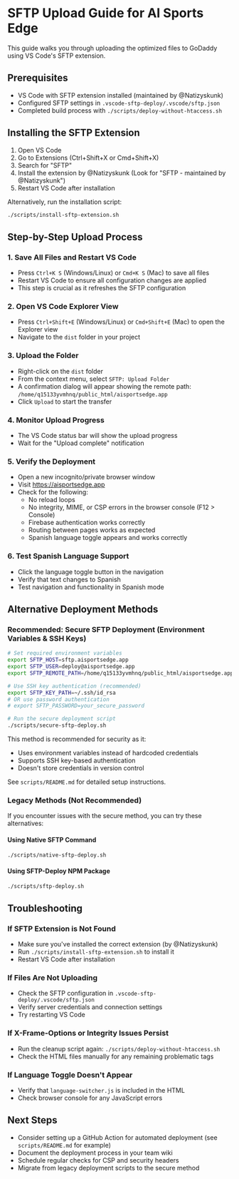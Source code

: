# SFTP Upload Guide for AI Sports Edge

This guide walks you through uploading the optimized files to GoDaddy using VS Code's SFTP extension.

## Prerequisites
- VS Code with SFTP extension installed (maintained by @Natizyskunk)
- Configured SFTP settings in `.vscode-sftp-deploy/.vscode/sftp.json`
- Completed build process with `./scripts/deploy-without-htaccess.sh`

## Installing the SFTP Extension

1. Open VS Code
2. Go to Extensions (Ctrl+Shift+X or Cmd+Shift+X)
3. Search for "SFTP"
4. Install the extension by @Natizyskunk (Look for "SFTP - maintained by @Natizyskunk")
5. Restart VS Code after installation

Alternatively, run the installation script:
```bash
./scripts/install-sftp-extension.sh
```

## Step-by-Step Upload Process

### 1. Save All Files and Restart VS Code
- Press `Ctrl+K S` (Windows/Linux) or `Cmd+K S` (Mac) to save all files
- Restart VS Code to ensure all configuration changes are applied
- This step is crucial as it refreshes the SFTP configuration

### 2. Open VS Code Explorer View
- Press `Ctrl+Shift+E` (Windows/Linux) or `Cmd+Shift+E` (Mac) to open the Explorer view
- Navigate to the `dist` folder in your project

### 3. Upload the Folder
- Right-click on the `dist` folder
- From the context menu, select `SFTP: Upload Folder`
- A confirmation dialog will appear showing the remote path: `/home/q15133yvmhnq/public_html/aisportsedge.app`
- Click `Upload` to start the transfer

### 4. Monitor Upload Progress
- The VS Code status bar will show the upload progress
- Wait for the "Upload complete" notification

### 5. Verify the Deployment
- Open a new incognito/private browser window
- Visit https://aisportsedge.app
- Check for the following:
  - No reload loops
  - No integrity, MIME, or CSP errors in the browser console (F12 > Console)
  - Firebase authentication works correctly
  - Routing between pages works as expected
  - Spanish language toggle appears and works correctly

### 6. Test Spanish Language Support
- Click the language toggle button in the navigation
- Verify that text changes to Spanish
- Test navigation and functionality in Spanish mode

## Alternative Deployment Methods

### Recommended: Secure SFTP Deployment (Environment Variables & SSH Keys)
```bash
# Set required environment variables
export SFTP_HOST=sftp.aisportsedge.app
export SFTP_USER=deploy@aisportsedge.app
export SFTP_REMOTE_PATH=/home/q15133yvmhnq/public_html/aisportsedge.app

# Use SSH key authentication (recommended)
export SFTP_KEY_PATH=~/.ssh/id_rsa
# OR use password authentication
# export SFTP_PASSWORD=your_secure_password

# Run the secure deployment script
./scripts/secure-sftp-deploy.sh
```

This method is recommended for security as it:
- Uses environment variables instead of hardcoded credentials
- Supports SSH key-based authentication
- Doesn't store credentials in version control

See `scripts/README.md` for detailed setup instructions.

### Legacy Methods (Not Recommended)

If you encounter issues with the secure method, you can try these alternatives:

#### Using Native SFTP Command
```bash
./scripts/native-sftp-deploy.sh
```

#### Using SFTP-Deploy NPM Package
```bash
./scripts/sftp-deploy.sh
```

## Troubleshooting

### If SFTP Extension is Not Found
- Make sure you've installed the correct extension (by @Natizyskunk)
- Run `./scripts/install-sftp-extension.sh` to install it
- Restart VS Code after installation

### If Files Are Not Uploading
- Check the SFTP configuration in `.vscode-sftp-deploy/.vscode/sftp.json`
- Verify server credentials and connection settings
- Try restarting VS Code

### If X-Frame-Options or Integrity Issues Persist
- Run the cleanup script again: `./scripts/deploy-without-htaccess.sh`
- Check the HTML files manually for any remaining problematic tags

### If Language Toggle Doesn't Appear
- Verify that `language-switcher.js` is included in the HTML
- Check browser console for any JavaScript errors

## Next Steps
- Consider setting up a GitHub Action for automated deployment (see `scripts/README.md` for example)
- Document the deployment process in your team wiki
- Schedule regular checks for CSP and security headers
- Migrate from legacy deployment scripts to the secure method